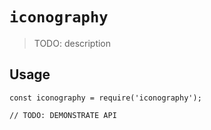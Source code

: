 # `iconography`

> TODO: description

## Usage

```
const iconography = require('iconography');

// TODO: DEMONSTRATE API
```
